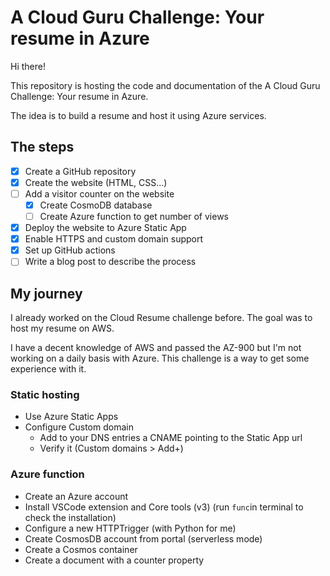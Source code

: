 # A Cloud Guru Challenge: Your resume in Azure

Hi there!

This repository is hosting the code and documentation of the A Cloud Guru Challenge: Your resume in Azure.

The idea is to build a resume and host it using Azure services.

## The steps

* [X] Create a GitHub repository
* [X] Create the website (HTML, CSS...)
* [ ] Add a visitor counter on the website
  * [X] Create CosmoDB database
  * [ ] Create Azure function to get number of views
* [X] Deploy the website to Azure Static App
* [X] Enable HTTPS and custom domain support
* [X] Set up GitHub actions
* [ ] Write a blog post to describe the process

## My journey

I already worked on the Cloud Resume challenge before. The goal was to host my resume on AWS.

I have a decent knowledge of AWS and passed the AZ-900 but I'm not working on a daily basis with Azure. This challenge is a way to get some experience with it.

### Static hosting

* Use Azure Static Apps
* Configure Custom domain
  * Add to your DNS entries a CNAME pointing to the Static App url
  * Verify it (Custom domains > Add+)

### Azure function

* Create an Azure account
* Install VSCode extension and Core tools (v3) (run `func`in terminal to check the installation)
* Configure a new HTTPTrigger (with Python for me)
* Create CosmosDB account from portal (serverless mode)
* Create a Cosmos container
* Create a document with a counter property
  